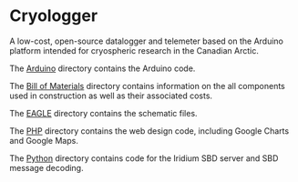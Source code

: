 # Cryologger
A low-cost, open-source datalogger and telemeter based on the Arduino platform intended for cryospheric research in the Canadian Arctic.


The [Arduino](https://github.com/adamgarbo/Cryologger/tree/master/Arduino) directory contains the Arduino code.

The [Bill of Materials](https://github.com/adamgarbo/Cryologger/tree/master/Bill%20of%20Materials) directory contains information on the all components used in construction as well as their associated costs.

The [EAGLE](https://github.com/adamgarbo/Cryologger/tree/master/EAGLE) directory contains the schematic files.

The [PHP](https://github.com/adamgarbo/Cryologger/tree/master/PHP) directory contains the web design code, including Google Charts and Google Maps.

The [Python](https://github.com/adamgarbo/Cryologger/tree/master/Python) directory contains code for the Iridium SBD server and SBD message decoding.
